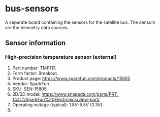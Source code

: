 # bus-sensors
A separate board containing the sensors for the satellite bus. The sensors are the telemetry data sources.

## Sensor information

### High-precision temperature sensor (external)

1. Part number: TMP117.
2. Form factor: Breakout.
3. Product page: https://www.sparkfun.com/products/15805
4. Vendor: SparkFun
5. SKU: SEN-15805
6. 2D/3D model: https://www.snapeda.com/parts/PRT-14417/SparkFun%20Electronics/view-part/
7. Operating voltage (typical): 1.8V-5.5V (3.3V).
8. 
